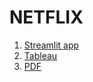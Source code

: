 # NETFLIX

1. [Streamlit app](https://netflix-dash.streamlit.app/)
2. [Tableau](https://public.tableau.com/views/NETFLIX_17085431513030/DASHBOARD?:language=es-S&:sid=&:display_count=n&:origin=viz_share_link)
3. [PDF](https://github.com/luishernand/NETFLIX/blob/main/NETFLIX.pdf)
